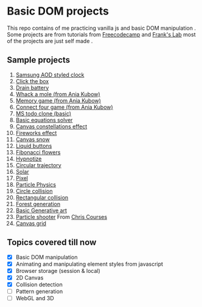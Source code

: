 # Basic DOM projects

This repo contains of me practicing vanilla js and basic DOM manipulation . Some projects are from tutorials from [Freecodecamp](https://www.youtube.com/channel/UC8butISFwT-Wl7EV0hUK0BQ) and [Frank's Lab](https://www.youtube.com/channel/UCEqc149iR-ALYkGM6TG-7vQ) most of the projects are just self made .

## Sample projects

1. [Samsung AOD styled clock](https://pacifio.github.io/learning-dom/samsung-aod/index.html)
2. [Click the box](https://pacifio.github.io/learning-dom/click-the-box/index.html)
3. [Drain battery](https://pacifio.github.io/learning-dom/drain-battery/index.html)
4. [Whack a mole (from Ania Kubow)](https://pacifio.github.io/lwhack-a-mole/samsung-aod/index.html)
5. [Memory game (from Ania Kubow)](https://pacifio.github.io/memory-game/samsung-aod/index.html)
6. [Connect four game (from Ania Kubow)](https://pacifio.github.io/connect-four/samsung-aod/index.html)
7. [MS todo clone (basic)](https://pacifio.github.io/learning-dom/ms-todo-clone/index.html)
8. [Basic equations solver](https://pacifio.github.io/learning-dom/equations-solver/index.html)
9. [Canvas constellations effect](https://pacifio.github.io/learning-dom/basic-canvas/index.html)
10. [Fireworks effect](https://pacifio.github.io/learning-dom/fireworks/index.html)
11. [Canvas snow](https://pacifio.github.io/learning-dom/canvas-snow/index.html)
12. [Liquid buttons](https://pacifio.github.io/learning-dom/liquid-buttons/index.html)
13. [Fibonacci flowers](https://pacifio.github.io/learning-dom/fibonacci-flowers/index.html)
14. [Hypnotize](https://pacifio.github.io/learning-dom/hypnotize/index.html)
15. [Circular trajectory](https://pacifio.github.io/learning-dom/circular-trajectory/index.html)
16. [Solar](https://pacifio.github.io/learning-dom/solar/index.html)
17. [Pixel](https://pacifio.github.io/learning-dom/pixel/index.html)
18. [Particle Physics](https://pacifio.github.io/learning-dom/particle-physics/index.html)
19. [Circle collision](https://pacifio.github.io/learning-dom/circle-collision/index.html)
20. [Rectangular collision](https://pacifio.github.io/learning-dom/rectangular-collision/index.html)
21. [Forest generation](https://pacifio.github.io/learning-dom/forest/index.html)
22. [Basic Generative art](https://pacifio.github.io/learning-dom/generative-art/index.html)
23. [Particle shooter](https://pacifio.github.io/learning-dom/particle-shooter/index.html) From [Chris Courses](https://www.youtube.com/watch?v=eI9idPTT0c4)
24. [Canvas grid](https://pacifio.github.io/learning-dom/grid/index.html)

## Topics covered till now

- [x] Basic DOM manipulation
- [x] Animating and manipulating element styles from javascript
- [x] Browser storage (session & local)
- [x] 2D Canvas
- [x] Collision detection
- [ ] Pattern generation
- [ ] WebGL and 3D
